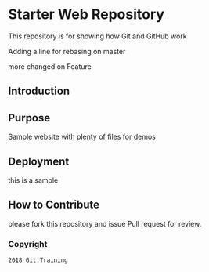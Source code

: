 # Starter Web Repository

This repository is for showing how Git and GitHub work

Adding a line for rebasing on master

more changed on Feature
## Introduction


## Purpose

Sample website with plenty of files for demos


## Deployment

this is a sample

## How to Contribute

please fork this repository and issue Pull request for review.

### Copyright
	2018 Git.Training
	